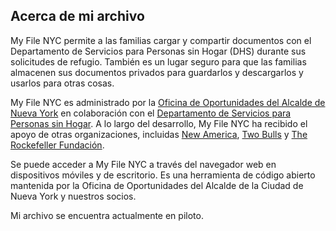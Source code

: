 ## Acerca de mi archivo

My File NYC permite a las familias cargar y compartir documentos con el Departamento de Servicios para Personas sin Hogar (DHS) durante sus solicitudes de refugio. También es un lugar seguro para que las familias almacenen sus documentos privados para guardarlos y descargarlos y usarlos para otras cosas.

My File NYC es administrado por la [Oficina de Oportunidades del Alcalde de Nueva York](https://www1.nyc.gov/site/opportunity/index.page) en colaboración con el [Departamento de Servicios para Personas sin Hogar](https://www1.nyc.gov/site/dhs/index.page). A lo largo del desarrollo, My File NYC ha recibido el apoyo de otras organizaciones, incluidas [New America](https://www.newamerica.org/), [Two Bulls](https://www.twobulls.com/) y [The Rockefeller Fundación](https://www.rockefellerfoundation.org/).

Se puede acceder a My File NYC a través del navegador web en dispositivos móviles y de escritorio. Es una herramienta de código abierto mantenida por la Oficina de Oportunidades del Alcalde de la Ciudad de Nueva York y nuestros socios.

Mi archivo se encuentra actualmente en piloto.
